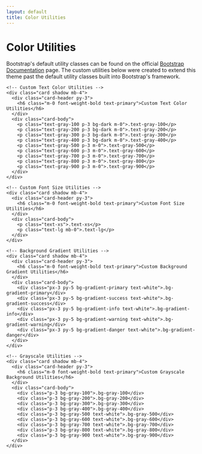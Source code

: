 ```yaml
---
layout: default
title: Color Utilities
---
```

<!-- Page Heading -->
<h1 class="h3 mb-1 text-gray-800">Color Utilities</h1>
<p class="mb-4">Bootstrap's default utility classes can be found on the official <a href="https://getbootstrap.com/docs">Bootstrap Documentation</a> page. The custom utilities below were created to extend this theme past the default utility classes built into Bootstrap's framework.</p>

<!-- Content Row -->
<div class="row">

  <!-- First Column -->
  <div class="col-lg-4">

    <!-- Custom Text Color Utilities -->
    <div class="card shadow mb-4">
      <div class="card-header py-3">
        <h6 class="m-0 font-weight-bold text-primary">Custom Text Color Utilities</h6>
      </div>
      <div class="card-body">
        <p class="text-gray-100 p-3 bg-dark m-0">.text-gray-100</p>
        <p class="text-gray-200 p-3 bg-dark m-0">.text-gray-200</p>
        <p class="text-gray-300 p-3 bg-dark m-0">.text-gray-300</p>
        <p class="text-gray-400 p-3 bg-dark m-0">.text-gray-400</p>
        <p class="text-gray-500 p-3 m-0">.text-gray-500</p>
        <p class="text-gray-600 p-3 m-0">.text-gray-600</p>
        <p class="text-gray-700 p-3 m-0">.text-gray-700</p>
        <p class="text-gray-800 p-3 m-0">.text-gray-800</p>
        <p class="text-gray-900 p-3 m-0">.text-gray-900</p>
      </div>
    </div>

    <!-- Custom Font Size Utilities -->
    <div class="card shadow mb-4">
      <div class="card-header py-3">
        <h6 class="m-0 font-weight-bold text-primary">Custom Font Size Utilities</h6>
      </div>
      <div class="card-body">
        <p class="text-xs">.text-xs</p>
        <p class="text-lg mb-0">.text-lg</p>
      </div>
    </div>

  </div>

  <!-- Second Column -->
  <div class="col-lg-4">

    <!-- Background Gradient Utilities -->
    <div class="card shadow mb-4">
      <div class="card-header py-3">
        <h6 class="m-0 font-weight-bold text-primary">Custom Background Gradient Utilities</h6>
      </div>
      <div class="card-body">
        <div class="px-3 py-5 bg-gradient-primary text-white">.bg-gradient-primary</div>
        <div class="px-3 py-5 bg-gradient-success text-white">.bg-gradient-success</div>
        <div class="px-3 py-5 bg-gradient-info text-white">.bg-gradient-info</div>
        <div class="px-3 py-5 bg-gradient-warning text-white">.bg-gradient-warning</div>
        <div class="px-3 py-5 bg-gradient-danger text-white">.bg-gradient-danger</div>
      </div>
    </div>

  </div>

  <!-- Third Column -->
  <div class="col-lg-4">

    <!-- Grayscale Utilities -->
    <div class="card shadow mb-4">
      <div class="card-header py-3">
        <h6 class="m-0 font-weight-bold text-primary">Custom Grayscale Background Utilities</h6>
      </div>
      <div class="card-body">
        <div class="p-3 bg-gray-100">.bg-gray-100</div>
        <div class="p-3 bg-gray-200">.bg-gray-200</div>
        <div class="p-3 bg-gray-300">.bg-gray-300</div>
        <div class="p-3 bg-gray-400">.bg-gray-400</div>
        <div class="p-3 bg-gray-500 text-white">.bg-gray-500</div>
        <div class="p-3 bg-gray-600 text-white">.bg-gray-600</div>
        <div class="p-3 bg-gray-700 text-white">.bg-gray-700</div>
        <div class="p-3 bg-gray-800 text-white">.bg-gray-800</div>
        <div class="p-3 bg-gray-900 text-white">.bg-gray-900</div>
      </div>
    </div>
  </div>

</div>
